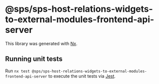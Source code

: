 # @sps/sps-host-relations-widgets-to-external-modules-frontend-api-server

This library was generated with [Nx](https://nx.dev).

## Running unit tests

Run `nx test @sps/sps-host-relations-widgets-to-external-modules-frontend-api-server` to execute the unit tests via [Jest](https://jestjs.io).
